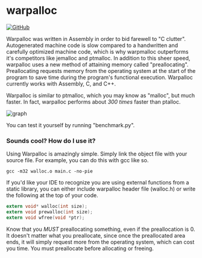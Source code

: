 # warpalloc
[![GitHub](https://img.shields.io/github/license/pepsipu/warpalloc.svg?style=for-the-badge)](https://github.com/pepsipu/warpalloc/blob/master/LICENSE.md)

Warpalloc was written in Assembly in order to bid farewell to "C clutter". Autogenerated machine code is slow compared to a handwritten and carefully optimized machine code, which is why warpmalloc outperforms it's competitors like jemalloc and ptmalloc. In addition to this sheer speed, warpalloc uses a new method of attaining memory called "preallocating". Preallocating requests memory from the operating system at the start of the program to save time during the program's functional execution. Warpalloc currently works with Assembly, C, and C++.

Warpalloc is similar to ptmalloc, which you may know as "malloc", but much faster. In fact, warpalloc performs about *300 times* faster than ptalloc.

![graph](https://i.imgur.com/p4gdW4D.png)

You can test it yourself by running "benchmark.py".

### Sounds cool? How do I use it?
Using Warpalloc is amazingly simple. Simply link the object file with your source file. For example, you can do this with gcc like so.

`gcc -m32 walloc.o main.c -no-pie`

If you'd like your IDE to recognize you are using external functions from a static library, you can either include warpalloc header file (walloc.h) or write the following at the top of your code.

```c
extern void* walloc(int size);
extern void prewalloc(int size);
extern void wfree(void *ptr);
```

Know that you *MUST* preallocating something, even if the preallocation is 0. It doesn't matter what you preallocate, since once the preallocated area ends, it will simply request more from the operating system, which can cost you time. You must preallocate before allocating or freeing.
